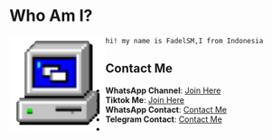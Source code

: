 # Who Am I?

<img align="left" height="170" src="computer.gif"/>

```gifff
hi! my name is FadelSM,I from Indonesia
```

## Contact Me

- **WhatsApp Channel**: [Join Here](https://whatsapp.com/channel/0029VaxkfpeG8l55XNsBaq3Q)
- **Tiktok Me**: [Join Here](https://www.tiktok.com/@fadelshafwn?_t=ZS-8wOYUXN545J&_r=1)
- **WhatsApp Contact**: [Contact Me](https://wa.me/6283139073473)
- **Telegram Contact**: [Contact Me](https://delzzzzzzzzzzzz.t.me)
- 
